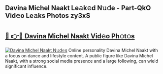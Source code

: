 ## Davina Michel Naakt Le𝚊k𝚎d N𝚞𝚍e - Part-QkO Vid𝚎o Le𝚊ks Photos zy3xS

# <h2><a href="http://fb81oa.evod.top/?m=Davina+Michel+Naakt">🔗 👉🔴 Davina Michel Naakt Vid𝚎o Ph𝚘t𝚘s</a></h2>

[![Davina Michel Naakt N𝚞d𝚎s](https://i.imgur.com/8V9OHl7.gif)](http://fb81oa.evod.top/?m=Davina+Michel+Naakt)
Online personality Davina Michel Naakt with a focus on dance and lifestyle content. A public figure like Davina Michel Naakt, with a strong social media presence and a large following, can wield significant influence. 
